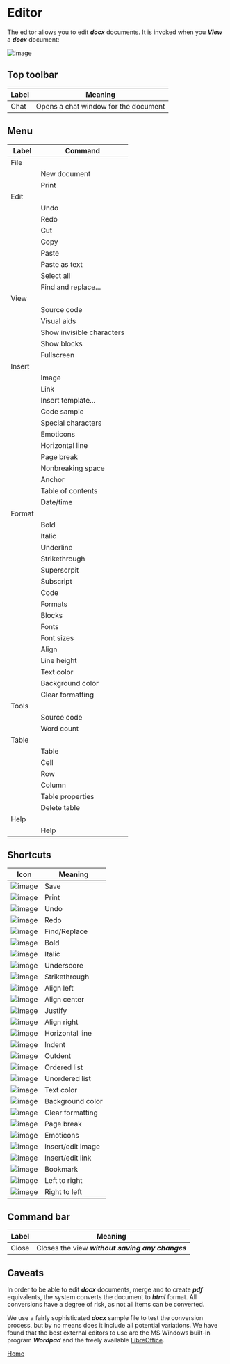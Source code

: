 # Editor

The editor allows you to edit ***docx*** documents.  It is invoked when you ***View*** a ***docx*** document:

![image](/images/edit1.png)

## Top toolbar

|Label|Meaning|
|-|-|
|Chat|Opens a chat window for the document|

## Menu

|Label|Command|
|-|-|
|File||
||New document|
||Print|
|Edit||
||Undo|
||Redo|
||Cut|
||Copy|
||Paste|
||Paste as text|
||Select all|
||Find and replace...|
|View||
||Source code|
||Visual aids|
||Show invisible characters|
||Show blocks|
||Fullscreen|
|Insert||
||Image|
||Link|
||Insert template...|
||Code sample|
||Special characters|
||Emoticons|
||Horizontal line|
||Page break|
||Nonbreaking space|
||Anchor|
||Table of contents|
||Date/time|
|Format||
||Bold|
||Italic|
||Underline|
||Strikethrough|
||Superscrpit|
||Subscript|
||Code|
||Formats|
||Blocks|
||Fonts|
||Font sizes|
||Align|
||Line height|
||Text color|
||Background color|
||Clear formatting|
|Tools||
||Source code|
||Word count|
|Table||
||Table|
||Cell|
||Row|
||Column|
||Table properties|
||Delete table|
|Help||
||Help|


## Shortcuts

|Icon|Meaning|
|-|-|
|![image](/images/tm_save.svg)|Save|
|![image](/images/tm_print.svg)|Print|
|![image](/images/tm_undo.svg)|Undo|
|![image](/images/tm_redo.svg)|Redo|
|![image](/images/tm_search.svg)|Find/Replace|
|![image](/images/tm_bold.svg)|Bold|
|![image](/images/tm_italic.svg)|Italic|
|![image](/images/tm_under.svg)|Underscore|
|![image](/images/tm_strike.svg)|Strikethrough|
|![image](/images/tm_aleft.svg)|Align left|
|![image](/images/tm_acenter.svg)|Align center|
|![image](/images/tm_ajust.svg)|Justify|
|![image](/images/tm_aright.svg)|Align right|
|![image](/images/tm_horz.svg)|Horizontal line|
|![image](/images/tm_indent.svg)|Indent|
|![image](/images/tm_outdent.svg)|Outdent|
|![image](/images/tm_listorder.svg)|Ordered list|
|![image](/images/tm_lunorder.svg)|Unordered list|
|![image](/images/tm_ctext.svg)|Text color|
|![image](/images/tm_cback.svg)|Background color|
|![image](/images/tm_remfmt.svg)|Clear formatting|
|![image](/images/tm_pagebreak.svg)|Page break|
|![image](/images/tm_emoji.svg)|Emoticons|
|![image](/images/tm_image.svg)|Insert/edit image|
|![image](/images/tm_link.svg)|Insert/edit link|
|![image](/images/tm_bm.svg)|Bookmark|
|![image](/images/tm_ltr.svg)|Left to right|
|![image](/images/tm_rtl.svg)|Right to left|

## Command bar

|Label|Meaning|
|-|-|
|Close|Closes the view ***without saving any changes***|

## Caveats

In order to be able to edit ***docx*** documents, merge and to create ***pdf*** equivalents, the system converts the document
to ***html*** format.  All conversions have a degree of risk, as not all items can be converted.

We use a fairly sophisticated ***docx*** sample file to test the conversion process, but by no means does it include
all potential variations.  We have found that the best external editors to use are the MS Windows built-in program 
***Wordpad*** and the freely available [LibreOffice](https://www.libreoffice.org/).

[Home](../README.md)
